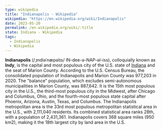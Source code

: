 ```yaml
---
type: wikipedia
title: "Indianapolis - Wikipedia"
wikipedia: "https://en.wikipedia.org/wiki/Indianapolis"
date: 2023-05-20
permalink: /en.wikipedia.org/wiki/:title
state: Indiana - Wikipedia
tags:
  - Indianapolis
  - Wikipedia
---
```

**Indianapolis** (/ˌɪndiəˈnæpəlɪs/ IN-dee-ə-NAP-əl-iss), colloquially known as **Indy**, is the capital and most populous city of the U.S. state of [Indiana](/en.wikipedia.org/wiki/Indiana) and the seat of Marion County. According to the U.S. Census Bureau, the consolidated population of Indianapolis and Marion County was 977,203 in 2020. The "balance" population, which excludes semi-autonomous municipalities in Marion County, was 887,642. It is the 15th most populous city in the U.S., the third-most populous city in the Midwest, after Chicago and Columbus, Ohio, and the fourth-most populous state capital after Phoenix, Arizona, Austin, Texas, and Columbus. The Indianapolis metropolitan area is the 33rd most populous metropolitan statistical area in the U.S., with 2,111,040 residents. Its combined statistical area ranks 28th, with a population of 2,431,361. Indianapolis covers 368 square miles (950 km2), making it the 18th largest city by land area in the U.S.